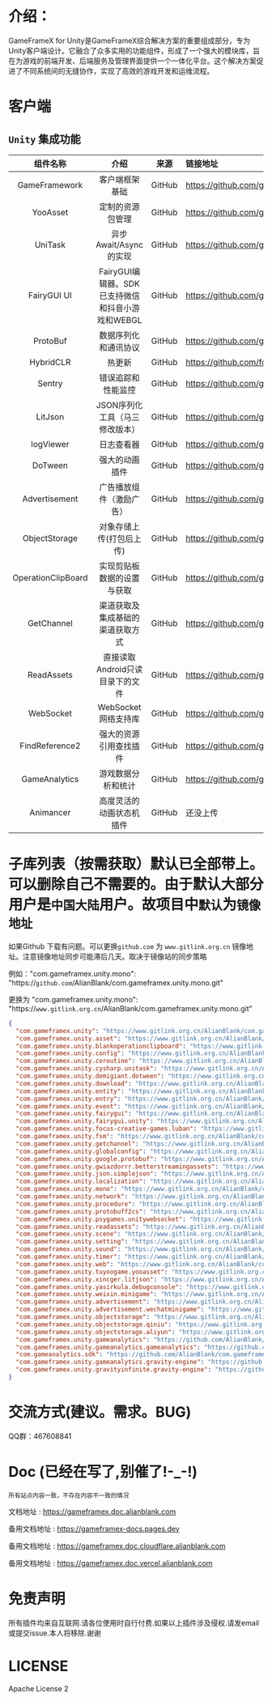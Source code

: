 # 介绍：

GameFrameX for Unity是GameFrameX综合解决方案的重要组成部分，专为Unity客户端设计。它融合了众多实用的功能组件，形成了一个强大的模块库，旨在为游戏的前端开发、后端服务及管理界面提供一个一体化平台。这个解决方案促进了不同系统间的无缝协作，实现了高效的游戏开发和运维流程。

# 客户端

## `Unity` 集成功能

|        组件名称        |                介绍                |   来源   | 链接地址                                                                       |
|:------------------:|:--------------------------------:|:------:|:---------------------------------------------------------------------------|
|   GameFramework    |             客户端框架基础              | GitHub | https://github.com/gameframex/com.gameframex.unity                         |
|      YooAsset      |             定制的资源包管理             | GitHub | https://github.com/gameframex/com.gameframex.unity.tuyoogame.yooasset      |
|      UniTask       |         异步Await/Async的实现         | GitHub | https://github.com/gameframex/com.gameframex.unity.cysharp.unitask         |
|    FairyGUI UI     | FairyGUI编辑器。SDK已支持微信和抖音小游戏和WEBGL | GitHub | https://github.com/gameframex/com.gameframex.unity.fairygui.unity          |
|      ProtoBuf      |            数据序列化和通讯协议            | GitHub | https://github.com/gameframex/com.gameframex.unity.google.protobuf         |
|     HybridCLR      |               热更新                | GitHub | https://github.com/focus-creative-games/hybridclr                          |
|       Sentry       |            错误追踪和性能监控             | GitHub | https://github.com/gameframex/com.gameframex.unity.sentry.unity            |
|      LitJson       |        JSON序列化工具（马三修改版本）         | GitHub | https://github.com/gameframex/com.gameframex.unity.xincger.litjson         |
|     logViewer      |              日志查看器               | GitHub | https://github.com/gameframex/com.gameframex.unity.sharelib.logviewer      |
|      DoTween       |             强大的动画插件              | GitHub | https://github.com/gameframex/com.gameframex.unity.demigiant.dotween       |
|   Advertisement    |           广告播放组件（激励广告）           | GitHub | https://github.com/gameframex/com.gameframex.unity.advertisement           |
|   ObjectStorage    |          对象存储上传(打包后上传)           | GitHub | https://github.com/gameframex/com.gameframex.unity.objectstorage           |
| OperationClipBoard |          实现剪贴板数据的设置与获取           | GitHub | https://github.com/gameframex/com.gameframex.unity.blankoperationclipboard |
|     GetChannel     |         渠道获取及集成基础的渠道获取方式         | GitHub | https://github.com/gameframex/com.gameframex.unity.getchannel              |
|     ReadAssets     |       直接读取Android只读目录下的文件        | GitHub | https://github.com/gameframex/com.gameframex.unity.readassets              |
|     WebSocket      |         WebSocket 网络支持库          | GitHub | https://github.com/gameframex/com.gameframex.unity.psygames.unitywebsocket |
|   FindReference2   |           强大的资源引用查找插件            | GitHub | https://github.com/gameframex/com.vietlabs.fr2                             |
|   GameAnalytics    |            游戏数据分析和统计             | GitHub | https://github.com/gameframex/com.gameframex.unity.gameanalytics.git       |
|     Animancer      |           高度灵活的动画状态机插件           | GitHub | 还没上传                                                                       |

# 子库列表（按需获取）默认已全部带上。可以删除自己不需要的。由于默认大部分用户是`中国大陆`用户。故项目中`默认`为`镜像地址`

如果Github 下载有问题。可以更换`github.com` 为 `www.gitlink.org.cn` 镜像地址。注意镜像地址同步可能滞后几天。取决于镜像站的同步策略

例如："com.gameframex.unity.mono": "https://`github.com`/AlianBlank/com.gameframex.unity.mono.git"

更换为 "com.gameframex.unity.mono": "https://`www.gitlink.org.cn`/AlianBlank/com.gameframex.unity.mono.git"

```json
{
  "com.gameframex.unity": "https://www.gitlink.org.cn/AlianBlank/com.gameframex.unity.git",
  "com.gameframex.unity.asset": "https://www.gitlink.org.cn/AlianBlank/com.gameframex.unity.asset.git",
  "com.gameframex.unity.blankoperationclipboard": "https://www.gitlink.org.cn/AlianBlank/com.gameframex.unity.blankoperationclipboard.git",
  "com.gameframex.unity.config": "https://www.gitlink.org.cn/AlianBlank/com.gameframex.unity.config.git",
  "com.gameframex.unity.coroutine": "https://www.gitlink.org.cn/AlianBlank/com.gameframex.unity.coroutine.git",
  "com.gameframex.unity.cysharp.unitask": "https://www.gitlink.org.cn/AlianBlank/com.gameframex.unity.cysharp.unitask.git",
  "com.gameframex.unity.demigiant.dotween": "https://www.gitlink.org.cn/AlianBlank/com.gameframex.unity.demigiant.dotween.git",
  "com.gameframex.unity.download": "https://www.gitlink.org.cn/AlianBlank/com.gameframex.unity.download.git",
  "com.gameframex.unity.entity": "https://www.gitlink.org.cn/AlianBlank/com.gameframex.unity.entity.git",
  "com.gameframex.unity.entry": "https://www.gitlink.org.cn/AlianBlank/com.gameframex.unity.entry.git",
  "com.gameframex.unity.event": "https://www.gitlink.org.cn/AlianBlank/com.gameframex.unity.event.git",
  "com.gameframex.unity.fairygui": "https://www.gitlink.org.cn/AlianBlank/com.gameframex.unity.fairygui.git",
  "com.gameframex.unity.fairygui.unity": "https://www.gitlink.org.cn/AlianBlank/com.gameframex.unity.fairygui.unity.git",
  "com.gameframex.unity.focus-creative-games.luban": "https://www.gitlink.org.cn/AlianBlank/com.gameframex.unity.focus-creative-games.luban.git",
  "com.gameframex.unity.fsm": "https://www.gitlink.org.cn/AlianBlank/com.gameframex.unity.fsm.git",
  "com.gameframex.unity.getchannel": "https://www.gitlink.org.cn/AlianBlank/com.gameframex.unity.getchannel.git",
  "com.gameframex.unity.globalconfig": "https://www.gitlink.org.cn/AlianBlank/com.gameframex.unity.globalconfig.git",
  "com.gameframex.unity.google.protobuf": "https://www.gitlink.org.cn/AlianBlank/com.gameframex.unity.google.protobuf.git",
  "com.gameframex.unity.gwiazdorrr.betterstreamingassets": "https://www.gitlink.org.cn/AlianBlank/com.gameframex.unity.gwiazdorrr.betterstreamingassets.git",
  "com.gameframex.unity.json.simplejson": "https://www.gitlink.org.cn/AlianBlank/com.gameframex.unity.json.simplejson.git",
  "com.gameframex.unity.localization": "https://www.gitlink.org.cn/AlianBlank/com.gameframex.unity.localization.git",
  "com.gameframex.unity.mono": "https://www.gitlink.org.cn/AlianBlank/com.gameframex.unity.mono.git",
  "com.gameframex.unity.network": "https://www.gitlink.org.cn/AlianBlank/com.gameframex.unity.network.git",
  "com.gameframex.unity.procedure": "https://www.gitlink.org.cn/AlianBlank/com.gameframex.unity.procedure.git",
  "com.gameframex.unity.protobuff2cs": "https://www.gitlink.org.cn/AlianBlank/com.gameframex.unity.protobuff2cs.git",
  "com.gameframex.unity.psygames.unitywebsocket": "https://www.gitlink.org.cn/AlianBlank/com.gameframex.unity.psygames.unitywebsocket.git",
  "com.gameframex.unity.readassets": "https://www.gitlink.org.cn/AlianBlank/com.gameframex.unity.readassets.git",
  "com.gameframex.unity.scene": "https://www.gitlink.org.cn/AlianBlank/com.gameframex.unity.scene.git",
  "com.gameframex.unity.setting": "https://www.gitlink.org.cn/AlianBlank/com.gameframex.unity.setting.git",
  "com.gameframex.unity.sound": "https://www.gitlink.org.cn/AlianBlank/com.gameframex.unity.sound.git",
  "com.gameframex.unity.timer": "https://www.gitlink.org.cn/AlianBlank/com.gameframex.unity.timer.git",
  "com.gameframex.unity.web": "https://www.gitlink.org.cn/AlianBlank/com.gameframex.unity.web.git",
  "com.gameframex.unity.tuyoogame.yooasset": "https://www.gitlink.org.cn/AlianBlank/com.gameframex.unity.tuyoogame.yooasset.git",
  "com.gameframex.unity.xincger.litjson": "https://www.gitlink.org.cn/AlianBlank/com.gameframex.unity.xincger.litjson.git",
  "com.gameframex.unity.yasirkula.debugconsole": "https://www.gitlink.org.cn/AlianBlank/com.gameframex.unity.yasirkula.debugconsole.git",
  "com.gameframex.unity.weixin.minigame": "https://www.gitlink.org.cn/AlianBlank/com.gameframex.unity.weixin.minigame.git",
  "com.gameframex.unity.advertisement": "https://www.gitlink.org.cn/AlianBlank/com.gameframex.unity.advertisement.git",
  "com.gameframex.unity.advertisement.wechatminigame": "https://www.gitlink.org.cn/AlianBlank/com.gameframex.unity.advertisement.wechatminigame.git",
  "com.gameframex.unity.objectstorage": "https://www.gitlink.org.cn/AlianBlank/com.gameframex.unity.objectstorage.git",
  "com.gameframex.unity.objectstorage.qiniu": "https://www.gitlink.org.cn/AlianBlank/com.gameframex.unity.objectstorage.qiniu.git",
  "com.gameframex.unity.objectstorage.aliyun": "https://www.gitlink.org.cn/AlianBlank/com.gameframex.unity.objectstorage.aliyun.git",
  "com.gameframex.unity.gameanalytics": "https://github.com/AlianBlank/com.gameframex.unity.gameanalytics.git",
  "com.gameframex.unity.gameanalytics.gameanalytics": "https://github.com/AlianBlank/com.gameframex.unity.gameanalytics.gameanalytics.git",
  "com.gameanalytics.sdk": "https://github.com/AlianBlank/com.gameframex.unity.gameanalytics.gameanalytics.sdk.git",
  "com.gameframex.unity.gameanalytics.gravity-engine": "https://github.com/AlianBlank/com.gameframex.unity.gameanalytics.gravity-engine.git",
  "com.gameframex.unity.gravityinfinite.gravity-engine": "https://github.com/AlianBlank/com.gameframex.unity.gravityinfinite.gravity-engine.git"
}
```

# 交流方式(建议。需求。BUG)

QQ群：467608841

# Doc (已经在写了,别催了!-_-!)

`所有站点内容一致，不存在内容不一致的情况`

文档地址 : https://gameframex.doc.alianblank.com

备用文档地址 : https://gameframex-docs.pages.dev

备用文档地址 : https://gameframex.doc.cloudflare.alianblank.com

备用文档地址 : https://gameframex.doc.vercel.alianblank.com

# 免责声明

所有插件均来自互联网.请各位使用时自行付费.如果以上插件涉及侵权.请发email或提交issue.本人将移除.谢谢

# LICENSE

Apache License 2
